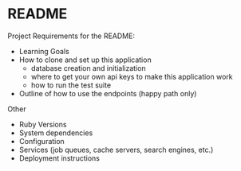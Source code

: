 # README

Project Requirements for the README:

- Learning Goals
- How to clone and set up this application
  - database creation and initialization
  - where to get your own api keys to make this application work
  - how to run the test suite
- Outline of how to use the endpoints (happy path only)

Other

* Ruby Versions
* System dependencies
* Configuration
* Services (job queues, cache servers, search engines, etc.)
* Deployment instructions
